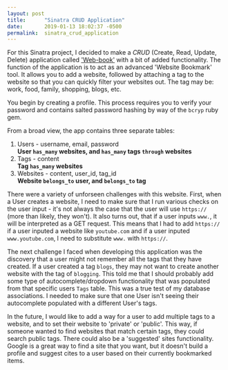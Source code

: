 ```yaml
---
layout: post
title:      "Sinatra CRUD Application"
date:       2019-01-13 18:02:37 -0500
permalink:  sinatra_crud_application
---
```



For this Sinatra project, I decided to make a *CRUD* (Create, Read, Update, Delete) application called ['Web-book'](https://github.com/aburk3/web-book) with a bit of added functionality. The function of the application is to act as an advanced 'Website Bookmark' tool. It allows you to add a website, followed by attaching a tag to the website so that you can quickly filter your websites out. The tag may be: work, food, family, shopping, blogs, etc.

You begin by creating a profile. This process requires you to verify your password and contains salted password hashing by way of the `bcryp` ruby gem. 

From a broad view, the app contains three separate tables: 

1. Users - username, email, password <br>
**User `has_many` websites, and `has_many` tags `through` websites**
2. Tags - content <br>
**Tag `has_many` websites**
3. Websites - content, user_id, tag_id <br>
**Website `belongs_to` user, and `belongs_to` tag**


There were a variety of unforseen challenges with this website. First, when a User creates a website, I need to make sure that I run various checks on the user input - it's not always the case that the user will use `https://` (more than likely, they won't). It also turns out, that if a user inputs `www.`, it will be interpreted as a GET request. This means that I had to add `https://` if a user inputed a website like `youtube.com` and if a user inputed `www.youtube.com`, I need to substitute `www.` with `https://`. 

The next challenge I faced when developing this application was the discovery that a user might not remember all the tags that they have created. If a user created a tag `blogs`, they may not want to create another website with the tag of `blogging`. This told me that I should probably add some type of autocomplete/dropdown functionality that was populated from that specific users `Tags` table. This was a true test of my database associations. I needed to make sure that one User isn't seeing their autocomplete populated with a different User's tags. 

In the future, I would like to add a way for a user to add multiple tags to a website, and to set their website to 'private' or 'public'. This way, if someone wanted to find websites that match certain tags, they could search public tags. There could also be a 'suggested' sites functionality. Google is a great way to find a site that you want, but it doesn't build a profile and suggest cites to a user based on their currently bookmarked items.






